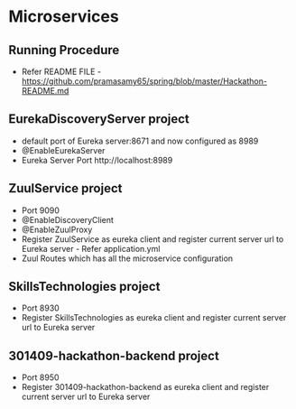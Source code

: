 # Microservices

## Running Procedure
 * Refer README FILE - https://github.com/pramasamy65/spring/blob/master/Hackathon-README.md

## EurekaDiscoveryServer project
 * default port of Eureka server:8671 and now configured as 8989
 * @EnableEurekaServer
 * Eureka Server Port http://localhost:8989

## ZuulService project
 * Port 9090
 * @EnableDiscoveryClient
 * @EnableZuulProxy
 * Register ZuulService as eureka client and register current server url to Eureka server - Refer application.yml
 * Zuul Routes which has all the microservice configuration
	
## SkillsTechnologies project
 * Port 8930
 * Register SkillsTechnologies as eureka client and register current server url to Eureka server
	
## 301409-hackathon-backend project
 * Port 8950
 * Register 301409-hackathon-backend as eureka client and register current server url to Eureka server